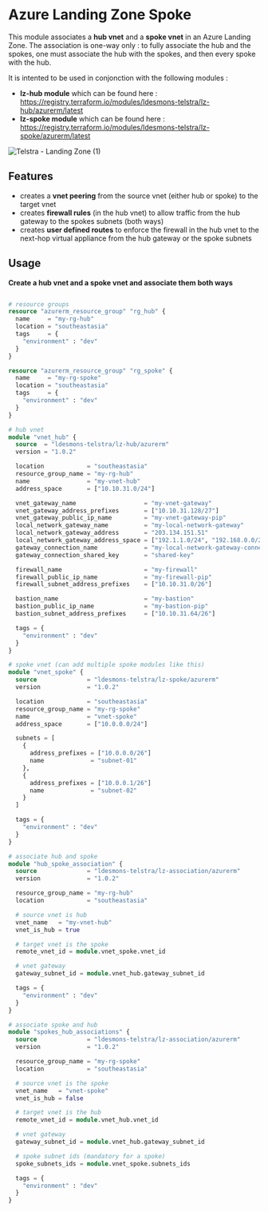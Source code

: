 # Azure Landing Zone Spoke

This module associates a **hub vnet** and a **spoke vnet** in an Azure Landing Zone. The association is one-way only : to fully associate the hub and the spokes, one must associate the hub with the spokes, and then every spoke with the hub.

It is intented to be used in conjonction with the following modules :
 - **lz-hub module** which can be found here : https://registry.terraform.io/modules/ldesmons-telstra/lz-hub/azurerm/latest
 - **lz-spoke module** which can be found here : https://registry.terraform.io/modules/ldesmons-telstra/lz-spoke/azurerm/latest

![Telstra - Landing Zone (1)](https://user-images.githubusercontent.com/108506349/193437641-95b26822-e1c1-4df2-ab2c-740a511cb4bd.png)

## Features 

- creates a **vnet peering** from the source vnet (either hub or spoke) to the target vnet
- creates **firewall rules** (in the hub vnet) to allow traffic from the hub gateway to the spokes subnets (both ways)
- creates **user defined routes** to enforce the firewall in the hub vnet to the next-hop virtual appliance from the hub gateway or the spoke subnets

## Usage

**Create a hub vnet and a spoke vnet and associate them both ways**

```terraform

# resource groups
resource "azurerm_resource_group" "rg_hub" {
  name     = "my-rg-hub"
  location = "southeastasia"
  tags     = {
    "environment" : "dev"
  }
}

resource "azurerm_resource_group" "rg_spoke" {
  name     = "my-rg-spoke"
  location = "southeastasia"
  tags     = {
    "environment" : "dev"
  }
}

# hub vnet
module "vnet_hub" {
  source  = "ldesmons-telstra/lz-hub/azurerm"
  version = "1.0.2"

  location            = "southeastasia"
  resource_group_name = "my-rg-hub"
  name                = "my-vnet-hub"
  address_space       = ["10.10.31.0/24"]

  vnet_gateway_name                   = "my-vnet-gateway"
  vnet_gateway_address_prefixes       = ["10.10.31.128/27"]
  vnet_gateway_public_ip_name         = "my-vnet-gateway-pip"
  local_network_gateway_name          = "my-local-network-gateway"
  local_network_gateway_address       = "203.134.151.51"
  local_network_gateway_address_space = ["192.1.1.0/24", "192.168.0.0/24", "192.168.1.0/24", "192.2.2.0/24"]
  gateway_connection_name             = "my-local-network-gateway-connection"
  gateway_connection_shared_key       = "shared-key"

  firewall_name                       = "my-firewall"
  firewall_public_ip_name             = "my-firewall-pip"
  firewall_subnet_address_prefixes    = ["10.10.31.0/26"]

  bastion_name                        = "my-bastion"
  bastion_public_ip_name              = "my-bastion-pip"
  bastion_subnet_address_prefixes     = ["10.10.31.64/26"]

  tags = {
    "environment" : "dev"
  }
}

# spoke vnet (can add multiple spoke modules like this)
module "vnet_spoke" {
  source              = "ldesmons-telstra/lz-spoke/azurerm"
  version             = "1.0.2"

  location            = "southeastasia"
  resource_group_name = "my-rg-spoke"
  name                = "vnet-spoke"
  address_space       = ["10.0.0.0/24"]

  subnets = [
    {
      address_prefixes = ["10.0.0.0/26"]
      name             = "subnet-01"
    },
    {
      address_prefixes = ["10.0.0.1/26"]
      name             = "subnet-02"
    }
  ]

  tags = {
    "environment" : "dev"
  }
}

# associate hub and spoke
module "hub_spoke_association" {
  source              = "ldesmons-telstra/lz-association/azurerm"
  version             = "1.0.2"

  resource_group_name = "my-rg-hub"
  location            = "southeastasia"

  # source vnet is hub
  vnet_name   = "my-vnet-hub"
  vnet_is_hub = true

  # target vnet is the spoke
  remote_vnet_id = module.vnet_spoke.vnet_id

  # vnet gateway
  gateway_subnet_id = module.vnet_hub.gateway_subnet_id

  tags = {
    "environment" : "dev"
  }
}

# associate spoke and hub
module "spokes_hub_associations" {
  source              = "ldesmons-telstra/lz-association/azurerm"
  version             = "1.0.2"

  resource_group_name = "my-rg-spoke"
  location            = "southeastasia"

  # source vnet is the spoke
  vnet_name   = "vnet-spoke"
  vnet_is_hub = false

  # target vnet is the hub
  remote_vnet_id = module.vnet_hub.vnet_id

  # vnet gateway
  gateway_subnet_id = module.vnet_hub.gateway_subnet_id

  # spoke subnet ids (mandatory for a spoke)
  spoke_subnets_ids = module.vnet_spoke.subnets_ids

  tags = {
    "environment" : "dev"
  }
}
```


